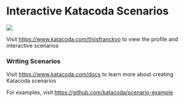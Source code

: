# Interactive Katacoda Scenarios

[![](http://shields.katacoda.com/katacoda/thijsfranckvo/count.svg)](https://www.katacoda.com/thijsfranckvo "Get your profile on Katacoda.com")

Visit https://www.katacoda.com/thijsfranckvo to view the profile and interactive scenarios

### Writing Scenarios
Visit https://www.katacoda.com/docs to learn more about creating Katacoda scenarios

For examples, visit https://github.com/katacoda/scenario-example

